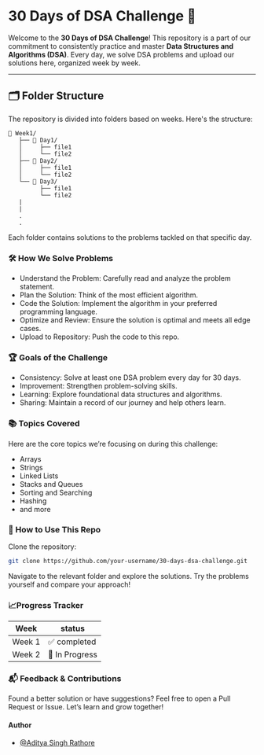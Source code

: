 # 30 Days of DSA Challenge 🚀

Welcome to the **30 Days of DSA Challenge**! This repository is a part of our commitment to consistently practice and master **Data Structures and Algorithms (DSA)**. Every day, we solve DSA problems and upload our solutions here, organized week by week.

---

## 🗂️ Folder Structure

The repository is divided into folders based on weeks. Here's the structure:

```plaintext
📁 Week1/
   ├── 📁 Day1/
   │     ├── file1
   │     └── file2
   ├── 📁 Day2/
   │     ├── file1
   │     └── file2
   └── 📁 Day3/
         ├── file1
         └── file2
   |
   |
   .
   .

```
Each folder contains solutions to the problems tackled on that specific day.

### 🛠️ How We Solve Problems
- Understand the Problem: Carefully read and analyze the problem statement.
- Plan the Solution: Think of the most efficient algorithm.
- Code the Solution: Implement the algorithm in your preferred programming language.
- Optimize and Review: Ensure the solution is optimal and meets all edge cases.
- Upload to Repository: Push the code to this repo.

### 🏆 Goals of the Challenge
- Consistency: Solve at least one DSA problem every day for 30 days.
- Improvement: Strengthen problem-solving skills.
- Learning: Explore foundational data structures and algorithms.
- Sharing: Maintain a record of our journey and help others learn.

### 📚 Topics Covered
Here are the core topics we’re focusing on during this challenge:

- Arrays
- Strings
- Linked Lists
- Stacks and Queues
- Sorting and Searching
- Hashing
- and more

### 🚀 How to Use This Repo
Clone the repository:
``` bash
git clone https://github.com/your-username/30-days-dsa-challenge.git
```

Navigate to the relevant folder and explore the solutions.
Try the problems yourself and compare your approach!

### 📈Progress Tracker

| Week             | status                                                                |
| ----------------- | ------------------------------------------------------------------ |
| Week 1| ✅ completed |
| Week 2|  🚧 In Progress|

### 📬 Feedback & Contributions

Found a better solution or have suggestions? Feel free to open a Pull Request or Issue. Let’s learn and grow together!

#### Author
- [@Aditya Singh Rathore](https://www.github.com/Adez017)

